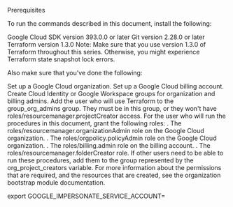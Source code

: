 Prerequisites

To run the commands described in this document, install the following:

Google Cloud SDK version 393.0.0 or later
Git version 2.28.0 or later
Terraform version 1.3.0
Note: Make sure that you use version 1.3.0 of Terraform throughout this series. Otherwise, you might experience Terraform state snapshot lock errors.

Also make sure that you've done the following:

Set up a Google Cloud organization.
Set up a Google Cloud billing account.
Create Cloud Identity or Google Workspace groups for organization and billing admins.
Add the user who will use Terraform to the group_org_admins group. They must be in this group, or they won't have roles/resourcemanager.projectCreator access.
For the user who will run the procedures in this document, grant the following roles:
. The roles/resourcemanager.organizationAdmin role on the Google Cloud organization.
. The roles/orgpolicy.policyAdmin role on the Google Cloud organization.
. The roles/billing.admin role on the billing account.
. The roles/resourcemanager.folderCreator role.
If other users need to be able to run these procedures, add them to the group represented by the org_project_creators variable. For more information about the permissions that are required, and the resources that are created, see the organization bootstrap module documentation.


export GOOGLE_IMPERSONATE_SERVICE_ACCOUNT=